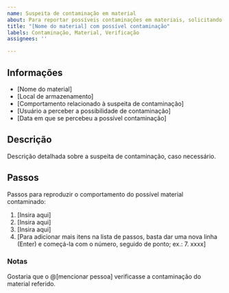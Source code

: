 ```yaml
---
name: Suspeita de contaminação em material
about: Para reportar possíveis contaminações em materiais, solicitando verificação
title: "[Nome do material] com possível contaminação"
labels: Contaminação, Material, Verificação
assignees: ''

---
```


## Informações
- [Nome do material]
- [Local de armazenamento]
- [Comportamento relacionado à suspeita de contaminação]
- [Usuário a perceber a possibilidade de contaminação]
- [Data em que se percebeu a possível contaminação]

## Descrição
Descrição detalhada sobre a suspeita de contaminação, caso necessário.

## Passos
Passos para reproduzir o comportamento do possível material contaminado:
1. [Insira aqui]
2. [Insira aqui]
3. [Insira aqui]
4. [Para adicionar mais itens na lista de passos, basta dar uma nova linha (Enter) e começá-la com o número, seguido de ponto; ex.: 7. xxxx]

### Notas
Gostaria que o @[mencionar pessoa] verificasse a contaminação do material referido.
